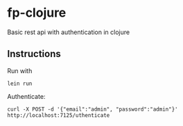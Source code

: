 # fp-clojure

Basic rest api with authentication in clojure

## Instructions

Run with

	lein run

Authenticate:

	curl -X POST -d '{"email":"admin", "password":"admin"}' http://localhost:7125/uthenticate
